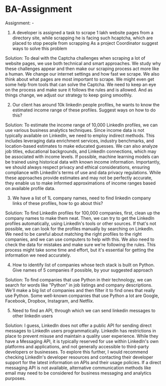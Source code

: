 # BA-Assignment
Assignment: - 


1.	A developer is assigned a task to scrape 1 lakh website pages from a directory site, while scrapping he is facing such hcaptcha, which are placed to stop people from scrapping As a project Coordinator suggest ways to solve this problem
   
Solution: To deal with the Captcha challenges when scraping a lot of website pages, we use both technical and smart approaches. We study why these challenges appear and then make our scraping process act more like a human. We change our internet settings and how fast we scrape. We also think about what pages are most important to scrape. We might even get some help from tools that can solve the Captcha. We need to keep an eye on the process and make sure it follows the rules and is allowed. And as things change, we adjust our strategy to keep going smoothly.

2.	Our client has around 10k linkedin people profiles, he wants to know the estimated income range of these profiles. Suggest ways on how to do this?
   
Solution: To estimate the income range of 10,000 LinkedIn profiles, we can use various business analytics techniques. Since income data is not typically available on LinkedIn, we need to employ indirect methods. This includes leveraging data enrichment services, industry benchmarks, and location-based estimates to make educated guesses. We can also analyze job titles, educational backgrounds, and LinkedIn connections, which may be associated with income levels. If possible, machine learning models can be trained using historical data with known income information. Importantly, we should always respect privacy and ethical considerations, ensuring compliance with LinkedIn's terms of use and data privacy regulations. While these approaches provide estimates and may not be perfectly accurate, they enable us to make informed approximations of income ranges based on available profile data.

 3. We have a list of 1L company names, need to find linkedin company links of these profiles, how to go about this?

    
Solution: To find LinkedIn profiles for 100,000 companies, first, clean up the company names to make them neat. Then, we can try to get the LinkedIn profiles automatically, using LinkedIn's tools or other sources. If that's not possible, we can look for the profiles manually by searching on LinkedIn. We need to be careful about matching the right profiles to the right companies, and we can use computers to help with this. We also need to check the data for mistakes and make sure we're following the rules. This process might take some time and effort, but it's essential for getting the information we need accurately.

4.	How to identify list of companies whose tech stack is built on Python. Give names of 5 companies if possible, by your suggested approach
   
Solution: To find companies that use Python in their technology, we can search for words like "Python" in job listings and company descriptions. We'll make a big list of companies and then filter it to find ones that really use Python. Some well-known companies that use Python a lot are Google, Facebook, Dropbox, Instagram, and Netflix. 

5.	Need to find an API, through which we can send linkedin messages to other linkedin users
   
Solution: I guess, LinkedIn does not offer a public API for sending direct messages to LinkedIn users programmatically. LinkedIn has restrictions in place to prevent misuse and maintain a quality user experience. While they have a Messaging API, it is typically reserved for use within LinkedIn's own platforms and applications, and not generally accessible to third-party developers or businesses. To explore this further, I would recommend checking LinkedIn's developer resources and contacting their developer support for the latest information on APIs and their usage policies. If a direct messaging API is not available, alternative communication methods like email may need to be considered for business messaging and analytics purposes.
